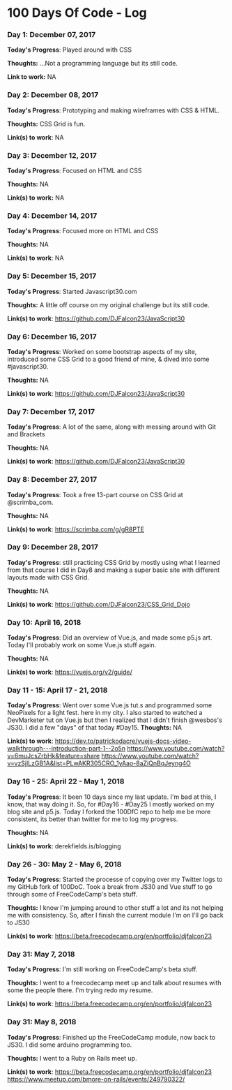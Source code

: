 # 100 Days Of Code - Log

### Day 1: December 07, 2017 

**Today's Progress**: Played around with CSS

**Thoughts:** ...Not a programming language but its still code.

**Link to work:** NA

### Day 2: December 08, 2017

**Today's Progress**: Prototyping and making wireframes with CSS & HTML.

**Thoughts:** CSS Grid is fun.

**Link(s) to work**: NA


### Day 3: December 12, 2017

**Today's Progress**: Focused on HTML and CSS

**Thoughts:** NA

**Link(s) to work:** NA


### Day 4: December 14, 2017

**Today's Progress**: Focused more on HTML and CSS

**Thoughts:** NA

**Link(s) to work**: NA


### Day 5: December 15, 2017

**Today's Progress**: Started Javascript30.com

**Thoughts:** A little off course on my original challenge but its still code.

**Link(s) to work**: https://github.com/DJFalcon23/JavaScript30


### Day 6: December 16, 2017

**Today's Progress**: Worked on some bootstrap aspects of my site, introduced some CSS Grid to a good friend of mine, & dived into some #javascript30. 

**Thoughts:** NA

**Link(s) to work**: https://github.com/DJFalcon23/JavaScript30


### Day 7: December 17, 2017

**Today's Progress**: A lot of the same, along with messing around with Git and Brackets

**Thoughts:** NA

**Link(s) to work**: https://github.com/DJFalcon23/JavaScript30


### Day 8: December 27, 2017

**Today's Progress**: Took a free 13-part course on CSS Grid at @scrimba_com.

**Thoughts:** NA

**Link(s) to work**: https://scrimba.com/g/gR8PTE


### Day 9: December 28, 2017

**Today's Progress**:  still practicing CSS Grid by mostly using what I learned from that course I did in Day8 and making a super basic site with different layouts made with CSS Grid.

**Thoughts:** NA

**Link(s) to work**: https://github.com/DJFalcon23/CSS_Grid_Dojo


### Day 10: April 16, 2018

**Today's Progress**: Did an overview of Vue.js, and made some p5.js art. Today I'll probably work on some Vue.js stuff again.

**Thoughts:** NA

**Link(s) to work**: https://vuejs.org/v2/guide/


### Day 11 - 15: April 17 - 21, 2018

**Today's Progress**: Went over some Vue.js tut.s and programmed some NeoPixels for a light fest. here in my city. I also started to watched a DevMarketer tut on Vue.js  but then I realized that I didn't finish @wesbos's JS30. I did a few "days" of that today #Day15.
**Thoughts:** NA

**Link(s) to work**: https://dev.to/patrickodacre/vuejs-docs-video-walkthrough---introduction-part-1--2o5n
https://www.youtube.com/watch?v=6muJcsZrbHk&feature=share
https://www.youtube.com/watch?v=vzSjlLzGB1A&list=PLwAKR305CRO_1yAao-8aZiQnBqJeyng4O


### Day 16 - 25: April 22 - May 1, 2018

**Today's Progress**:  It been 10 days since my last update. I'm bad at this, I know, that way doing it. So, for  #Day16 - #Day25 I mostly worked on my blog site and p5.js. Today I forked the 100DfC repo to help me be more consistent, its better than twitter for me to log my progress.

**Thoughts:** NA

**Link(s) to work**: derekfields.is/blogging


### Day 26 - 30: May 2 - May 6, 2018

**Today's Progress**: Started the processe of copying over my Twitter logs to my GitHub fork of 100DoC. Took a break from JS30 and Vue stuff to go through some of FreeCodeCamp's beta stuff.

**Thoughts:** I know I'm jumping around to other stuff a lot and its not helping me with consistency. So, after I finish the current module I'm on I'll go back to JS30 

**Link(s) to work**: https://beta.freecodecamp.org/en/portfolio/djfalcon23


### Day 31: May 7, 2018

**Today's Progress**: I'm still workng on FreeCodeCamp's beta stuff.

**Thoughts:** I went to a freecodecamp meet up and talk about resumes with some the people there. I'm trying redo my resume. 

**Link(s) to work**: https://beta.freecodecamp.org/en/portfolio/djfalcon23


### Day 31: May 8, 2018

**Today's Progress**: Finished up the FreeCodeCamp module, now back to JS30. I did some arduino programming too. 

**Thoughts:** I went to a Ruby on Rails meet up.

**Link(s) to work**: https://beta.freecodecamp.org/en/portfolio/djfalcon23
https://www.meetup.com/bmore-on-rails/events/249790322/




